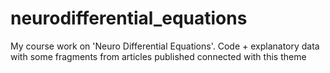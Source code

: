 # neurodifferential_equations
My course work on 'Neuro Differential Equations'. Code + explanatory data with some fragments from articles published connected with this theme
